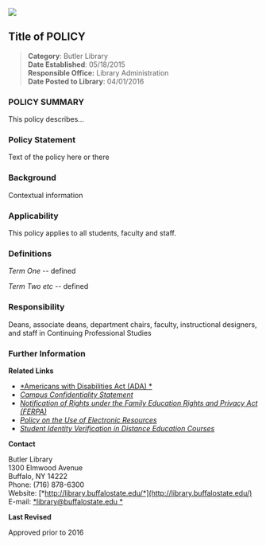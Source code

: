 <!---
Title:  Title for metadata
Author: Author for metadata
Date:  March 31, 2016  
--->

![](https://s3.amazonaws.com/libapps/accounts/1965/images/policy-pages-header.png)

## Title of POLICY


> **Category**: Butler Library  
> **Date Established**: 05/18/2015  
> **Responsible Office:** Library Administration  
> **Date Posted to Library**: 04/01/2016

### POLICY SUMMARY

This policy describes...

### Policy Statement  

Text of the policy here or there

### Background

Contextual information

### Applicability

This policy applies to all students, faculty and staff.

### Definitions

*Term One* -- defined

*Term Two etc* -- defined

### Responsibility

Deans, associate deans, department chairs, faculty, instructional designers, and staff in Continuing Professional Studies

### Further Information  

**Related Links**

- [*Americans with Disabilities Act (ADA) *](http://www.ada.gov/)  
- [*Campus Confidentiality Statement*](http://hr.buffalostate.edu/campus-confidentiality-statement)  
- [*Notification of Rights under the Family Education Rights and Privacy Act (FERPA)*](http://catalog.buffalostate.edu/graduate/notification-of-rights-under-the-family-education-rights-and-privacy-act-ferpa.htm)
- [*Policy on the Use of Electronic Resources*](http://136.183.11.53/policylibrary/sites/136.183.11.53.policylibrary/files/uploads/Documents/Electronic%20Resources%20%28Policy%20on%20the%20Use%20of%29%203-16.pdf)  
- [*Student Identity Verification in Distance Education Courses*](http://bscintra.buffalostate.edu/dops/policysect4/040702.pdf)

**Contact**

Butler Library    
1300 Elmwood Avenue  
Buffalo, NY 14222  
Phone: (716) 878-6300  
Website: [*http://library.buffalostate.edu/*](http://library.buffalostate.edu/)  
E-mail: [*library@buffalostate.edu *](mailto:library@buffalostate.edu)

**Last Revised**

Approved prior to 2016

